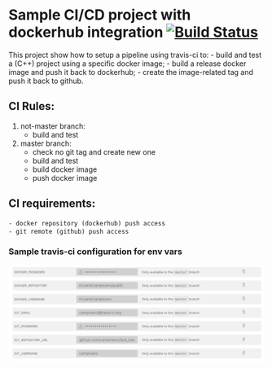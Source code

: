 # Sample CI/CD project with dockerhub integration [![Build Status][ci_img]][ci_link]
[ci_link]: https://travis-ci.org/campisano/test_travisci_dockerhub_release
[ci_img]: https://travis-ci.org/campisano/test_travisci_dockerhub_release.svg?branch=master "Continuous Integration"

This project show how to setup a pipeline using travis-ci to:
    - build and test a (C++) project using a specific docker image;
    - build a release docker image and push it back to dockerhub;
    - create the image-related tag and push it back to github.

## CI Rules:

1) not-master branch:
    - build and test
0) master branch:
    - check no git tag and create new one
    - build and test
    - build docker image
    - push docker image

## CI requirements:
    - docker repository (dockerhub) push access
    - git remote (github) push access

### Sample travis-ci configuration for env vars

![Alt text](/doc/README.md/travisci-config.png?raw=true "travis-ci env vars")
